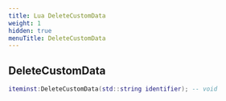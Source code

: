 ```yaml
---
title: Lua DeleteCustomData
weight: 1
hidden: true
menuTitle: DeleteCustomData
---
```

## DeleteCustomData
```lua
iteminst:DeleteCustomData(std::string identifier); -- void
```